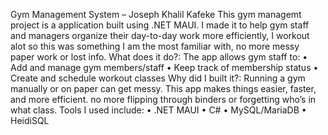 Gym Management System –  Joseph Khalil Kafeke
This gym managemt project is a application built using .NET MAUI. I made it to help gym staff and managers organize their day-to-day work more efficiently, I workout alot so this was something I am the most familiar with, no more messy paper work or lost info.
What does it do?:
The app allows gym staff to:
• Add and manage gym members/staff
• Keep track of membership status
• Create and schedule workout classes
Why did I built it?:
Running a gym manually or on paper can get messy. This app makes things easier, faster, and more efficient. no more flipping through binders or forgetting who’s in what class.
Tools I used include:
• .NET MAUI 
• C# 
• MySQL/MariaDB 
• HeidiSQL 
